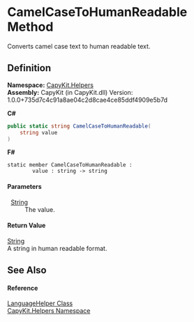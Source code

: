 # CamelCaseToHumanReadable Method


Converts camel case text to human readable text.



## Definition
**Namespace:** <a href="N_CapyKit_Helpers">CapyKit.Helpers</a>  
**Assembly:** CapyKit (in CapyKit.dll) Version: 1.0.0+735d7c4c91a8ae04c2d8cae4ce85ddf4909e5b7d

**C#**
``` C#
public static string CamelCaseToHumanReadable(
	string value
)
```
**F#**
``` F#
static member CamelCaseToHumanReadable : 
        value : string -> string 
```



#### Parameters
<dl><dt>  <a href="https://learn.microsoft.com/dotnet/api/system.string" target="_blank" rel="noopener noreferrer">String</a></dt><dd>The value.</dd></dl>

#### Return Value
<a href="https://learn.microsoft.com/dotnet/api/system.string" target="_blank" rel="noopener noreferrer">String</a>  
A string in human readable format.

## See Also


#### Reference
<a href="T_CapyKit_Helpers_LanguageHelper">LanguageHelper Class</a>  
<a href="N_CapyKit_Helpers">CapyKit.Helpers Namespace</a>  
